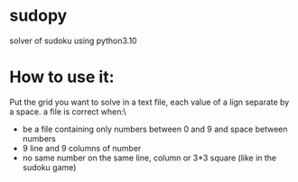 # sudopy
solver of sudoku using python3.10

# How to use it:
Put the grid you want to solve in a text file, each value of a lign separate by a space.
a file is correct when:\
* be a file containing only numbers between 0 and 9 and space between numbers
* 9 line and 9 columns of number
* no same number on the same line, column or 3*3 square (like in the sudoku game)
